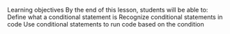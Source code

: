 Learning objectives
By the end of this lesson, students will be able to:
Define what a conditional statement is
Recognize conditional statements in code
Use conditional statements to run code based on the condition
